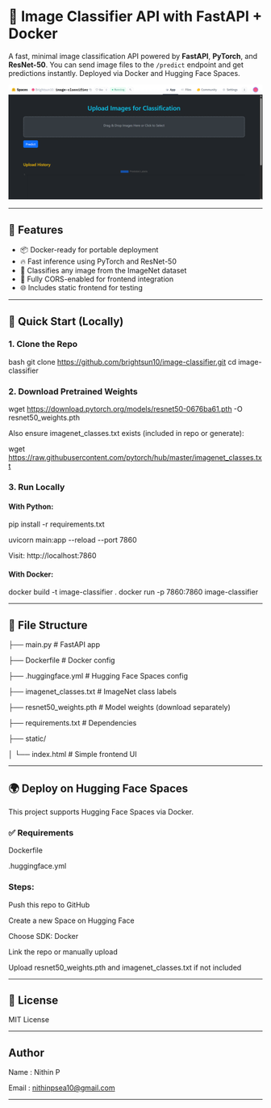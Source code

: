 # 🧠 Image Classifier API with FastAPI + Docker

A fast, minimal image classification API powered by **FastAPI**, **PyTorch**, and **ResNet-50**. You can send image files to the `/predict` endpoint and get predictions instantly. Deployed via Docker and Hugging Face Spaces.

![screenshot](static/screenshot.png)

---

## 🚀 Features

- 📦 Docker-ready for portable deployment
- 🔥 Fast inference using PyTorch and ResNet-50
- 🎨 Classifies any image from the ImageNet dataset
- 🧼 Fully CORS-enabled for frontend integration
- 🌐 Includes static frontend for testing

---

## 🧪 Quick Start (Locally)

### 1. Clone the Repo

bash
git clone https://github.com/brightsun10/image-classifier.git
cd image-classifier

### 2. Download Pretrained Weights

wget https://download.pytorch.org/models/resnet50-0676ba61.pth -O resnet50_weights.pth

Also ensure imagenet_classes.txt exists (included in repo or generate):

wget https://raw.githubusercontent.com/pytorch/hub/master/imagenet_classes.txt

### 3. Run Locally

#### With Python:

pip install -r requirements.txt

uvicorn main:app --reload --port 7860

Visit: http://localhost:7860

#### With Docker:

docker build -t image-classifier .
docker run -p 7860:7860 image-classifier

---

## 🧾 File Structure

├── main.py                 # FastAPI app

├── Dockerfile              # Docker config

├── .huggingface.yml        # Hugging Face Spaces config

├── imagenet_classes.txt    # ImageNet class labels

├── resnet50_weights.pth    # Model weights (download separately)

├── requirements.txt        # Dependencies


├── static/

│   └── index.html          # Simple frontend UI

---

## 🌍 Deploy on Hugging Face Spaces

This project supports Hugging Face Spaces via Docker.

### ✅ Requirements

Dockerfile

.huggingface.yml

### Steps:
Push this repo to GitHub

Create a new Space on Hugging Face

Choose SDK: Docker

Link the repo or manually upload

Upload resnet50_weights.pth and imagenet_classes.txt if not included

---

## 📜 License
MIT License

---

## Author

Name : Nithin P 

Email : nithinpsea10@gmail.com

---
